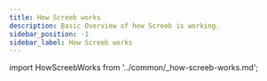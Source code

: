 ```yaml
---
title: How Screeb works
description: Basic Overview of how Screeb is working.
sidebar_position: -1
sidebar_label: How Screeb works
---
```


import HowScreebWorks from '../common/_how-screeb-works.md';

<HowScreebWorks components={props.components} />